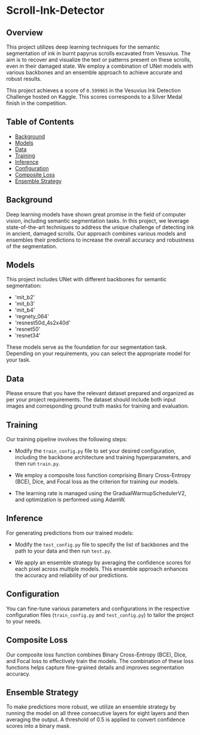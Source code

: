 # Scroll-Ink-Detector

## Overview

This project utilizes deep learning techniques for the semantic segmentation of ink in burnt papyrus scrolls excavated from Vesuvius. The aim is to recover and visualize the text or patterns present on these scrolls, even in their damaged state. We employ a combination of UNet models with various backbones and an ensemble approach to achieve accurate and robust results.

This project achieves a score of `0.599965` in the Vesuvius Ink Detection Challenge hosted on Kaggle. This scores corresponds to a Silver Medal finish in the competition.

## Table of Contents

- [Background](#background)
- [Models](#models)
- [Data](#data)
- [Training](#training)
- [Inference](#inference)
- [Configuration](#configuration)
- [Composite Loss](#composite-loss)
- [Ensemble Strategy](#ensemble-strategy)

## Background

Deep learning models have shown great promise in the field of computer vision, including semantic segmentation tasks. In this project, we leverage state-of-the-art techniques to address the unique challenge of detecting ink in ancient, damaged scrolls. Our approach combines various models and ensembles their predictions to increase the overall accuracy and robustness of the segmentation.

## Models

This project includes UNet with different backbones for semantic segmentation:

- 'mit_b2'
- 'mit_b3'
- 'mit_b4'
- 'regnety_064'
- 'resnest50d_4s2x40d'
- 'resnet50'
- 'resnet34'

These models serve as the foundation for our segmentation task. Depending on your requirements, you can select the appropriate model for your task.

## Data

Please ensure that you have the relevant dataset prepared and organized as per your project requirements. The dataset should include both input images and corresponding ground truth masks for training and evaluation.

## Training

Our training pipeline involves the following steps:

- Modify the `train_config.py` file to set your desired configuration, including the backbone architecture and training hyperparameters, and then run `train.py`.

- We employ a composite loss function comprising Binary Cross-Entropy (BCE), Dice, and Focal loss as the criterion for training our models.

- The learning rate is managed using the GradualWarmupSchedulerV2, and optimization is performed using AdamW.

## Inference

For generating predictions from our trained models:

- Modify the `test_config.py` file to specify the list of backbones and the path to your data and then run `test.py`.

- We apply an ensemble strategy by averaging the confidence scores for each pixel across multiple models. This ensemble approach enhances the accuracy and reliability of our predictions.

## Configuration

You can fine-tune various parameters and configurations in the respective configuration files (`train_config.py` and `test_config.py`) to tailor the project to your needs.

## Composite Loss

Our composite loss function combines Binary Cross-Entropy (BCE), Dice, and Focal loss to effectively train the models. The combination of these loss functions helps capture fine-grained details and improves segmentation accuracy.

## Ensemble Strategy

To make predictions more robust, we utilize an ensemble strategy by running the model on all three consecutive layers for eight layers and then averaging the output. A threshold of 0.5 is applied to convert confidence scores into a binary mask.
